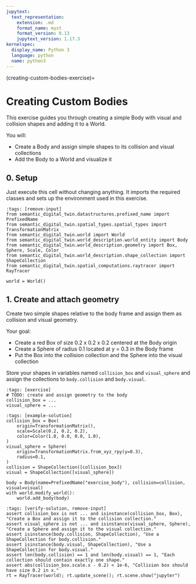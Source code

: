 ```yaml
---
jupytext:
  text_representation:
    extension: .md
    format_name: myst
    format_version: 0.13
    jupytext_version: 1.17.3
kernelspec:
  display_name: Python 3
  language: python
  name: python3
---
```


(creating-custom-bodies-exercise)=
# Creating Custom Bodies

This exercise guides you through creating a simple Body with visual and collision shapes and adding it to a World.

You will:
- Create a Body and assign simple shapes to its collision and visual collections
- Add the Body to a World and visualize it

## 0. Setup
Just execute this cell without changing anything. It imports the required classes and sets up the environment used in this exercise.

```{code-cell} ipython3
:tags: [remove-input]
from semantic_digital_twin.datastructures.prefixed_name import PrefixedName
from semantic_digital_twin.spatial_types.spatial_types import TransformationMatrix
from semantic_digital_twin.world import World
from semantic_digital_twin.world_description.world_entity import Body
from semantic_digital_twin.world_description.geometry import Box, Sphere, Scale, Color
from semantic_digital_twin.world_description.shape_collection import ShapeCollection
from semantic_digital_twin.spatial_computations.raytracer import RayTracer

world = World()
```

## 1. Create and attach geometry
Create two simple shapes relative to the body frame and assign them as collision and visual geometry.

Your goal:
- Create a red Box of size 0.2 x 0.2 x 0.2 centered at the Body origin
- Create a Sphere of radius 0.1 located at y = 0.3 in the Body frame
- Put the Box into the collision collection and the Sphere into the visual collection

Store your shapes in variables named `collision_box` and `visual_sphere` and assign the collections to `body.collision` and `body.visual`.

```{code-cell} ipython3
:tags: [exercise]
# TODO: create and assign geometry to the body
collision_box = ...
visual_sphere = ...

```

```{code-cell} ipython3
:tags: [example-solution]
collision_box = Box(
    origin=TransformationMatrix(),
    scale=Scale(0.2, 0.2, 0.2),
    color=Color(1.0, 0.0, 0.0, 1.0),
)
visual_sphere = Sphere(
    origin=TransformationMatrix.from_xyz_rpy(y=0.3),
    radius=0.1,
)
collision = ShapeCollection([collision_box])
visual = ShapeCollection([visual_sphere])

body = Body(name=PrefixedName("exercise_body"), collision=collision, visual=visual)
with world.modify_world():
    world.add_body(body)
```

```{code-cell} ipython3
:tags: [verify-solution, remove-input]
assert collision_box is not ... and isinstance(collision_box, Box), "Create a Box and assign it to the collision collection."
assert visual_sphere is not ... and isinstance(visual_sphere, Sphere), "Create a Sphere and assign it to the visual collection."
assert isinstance(body.collision, ShapeCollection), "Use a ShapeCollection for body.collision."
assert isinstance(body.visual, ShapeCollection), "Use a ShapeCollection for body.visual."
assert len(body.collision) == 1 and len(body.visual) == 1, "Each collection should contain exactly one shape."
assert abs(collision_box.scale.x - 0.2) < 1e-6, "Collision box should have size 0.2 in x."
rt = RayTracer(world); rt.update_scene(); rt.scene.show("jupyter")
```
